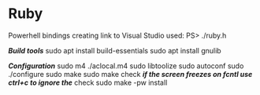 # Ruby

Powerhell bindings creating link to Visual Studio used: PS> ./ruby.h

***Build tools***
 sudo apt install build-essentials 
 sudo apt install gnulib

***Configuration***
sudo m4 ./aclocal.m4
sudo libtoolize
sudo autoconf
sudo ./configure
sudo make
sudo make check
***if the screen freezes on fcntl use ctrl+c to ignore the*** check
sudo make -pw install

